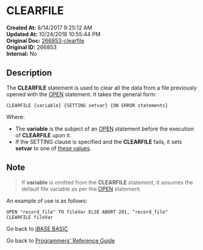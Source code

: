 # CLEARFILE

**Created At:** 8/14/2017 9:25:12 AM  
**Updated At:** 10/24/2018 10:55:44 PM  
**Original Doc:** [266853-clearfile](https://docs.jbase.com/36868-jbase-basic/266853-clearfile)  
**Original ID:** 266853  
**Internal:** No  

## Description

The **CLEARFILE** statement is used to clear all the data from a file previously opened with the [OPEN](./../open) statement. It takes the general form:

```
CLEARFILE {variable} {SETTING setvar} {ON ERROR statements}
```

Where:

- The **variable** is the subject of an [OPEN](./../open) statement before the execution of **CLEARFILE** upon it.
- If the SETTING clause is specified and the **CLEARFILE** fails, it sets **setvar** to one of [these values](./../incremental-file-errors).

## Note

> If **variable** is omitted from the **CLEARFILE** statement, it assumes the default file variable as per the [OPEN](./../open) statement.

An example of use is as follows:

```
OPEN "record_file" TO fileVar ELSE ABORT 201, "record_file"
CLEARFILE fileVar
```

Go back to [jBASE BASIC](./../README.md)

Go back to [Programmers' Reference Guide](./../../reference-guides/jbc/README.md)
